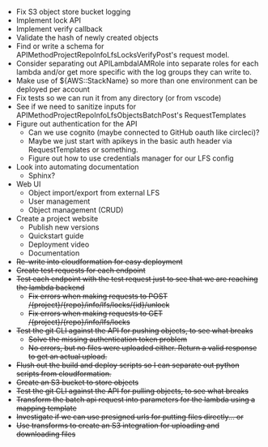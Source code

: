 * Fix S3 object store bucket logging
* Implement lock API
* Implement verify callback
* Validate the hash of newly created objects
* Find or write a schema for APIMethodProjectRepoInfoLfsLocksVerifyPost's request model.
* Consider separating out APILambdaIAMRole into separate roles for each lambda and/or get more specific with the log groups they can write to.
* Make use of ${AWS::StackName} so more than one environment can be deployed per account
* Fix tests so we can run it from any directory (or from vscode)
* See if we need to sanitize inputs for APIMethodProjectRepoInfoLfsObjectsBatchPost's RequestTemplates
* Figure out authentication for the API
    * Can we use cognito (maybe connected to GitHub oauth like circleci)?
    * Maybe we just start with apikeys in the basic auth header via RequestTemplates or something.
    * Figure out how to use credentials manager for our LFS config
* Look into automating documentation
    * Sphinx?
* Web UI
    * Object import/export from external LFS
    * User management
    * Object management (CRUD)
* Create a project website
    * Publish new versions
    * Quickstart guide
    * Deployment video
    * Documentation
* ~~Re-write into cloudformation for easy deployment~~
* ~~Create test requests for each endpoint~~
* ~~Test each endpoint with the test request just to see that we are reaching the lambda backend~~
    * ~~Fix errors when making requests to POST /{project}/{repo}/info/lfs/locks/{id}/unlock~~
    * ~~Fix errors when making requests to GET /{project}/{repo}/info/lfs/locks~~
* ~~Test the git CLI against the API for pushing objects, to see what breaks~~
    * ~~Solve the missing authentication token problem~~
    * ~~No errors, but no files were uploaded either.  Return a valid response to get an actual upload.~~
* ~~Flush out the build and deploy scripts so I can separate out python scripts from cloudformation.~~
* ~~Create an S3 bucket to store objects~~
* ~~Test the git CLI against the API for pulling objects, to see what breaks~~
* ~~Transform the batch api request into parameters for the lambda using a mapping template~~
* ~~Investigate if we can use presigned urls for putting files directly... or~~
* ~~Use transforms to create an S3 integration for uploading and downloading files~~
